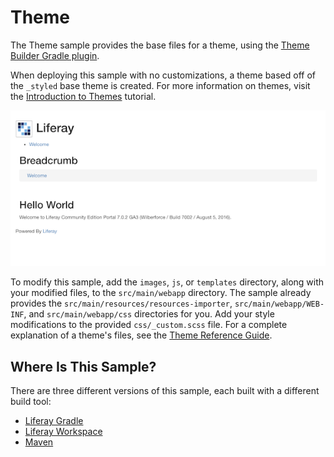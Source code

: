# Theme [](id=theme)

The Theme sample provides the base files for a theme, using the
[Theme Builder Gradle plugin](/develop/reference/-/knowledge_base/7-0/theme-builder-gradle-plugin).

When deploying this sample with no customizations, a theme based off of the 
`_styled` base theme is created. For more information on themes, visit the 
[Introduction to Themes](/develop/tutorials/-/knowledge_base/7-0/introduction-to-themes)
tutorial.

![Figure 1: A theme based off of the Styled base theme is created when the Theme Blade sample is deployed to Liferay Portal.](../../images/theme.png)

To modify this sample, add the `images`, `js`, or `templates` directory, along
with your modified files, to the `src/main/webapp` directory. The sample already
provides the `src/main/resources/resources-importer`, `src/main/webapp/WEB-INF`,
and `src/main/webapp/css` directories for you. Add your style modifications to
the provided `css/_custom.scss` file. For a complete explanation of a theme's
files, see the
[Theme Reference Guide](/develop/reference/-/knowledge_base/7-0/theme-reference-guide).

## Where Is This Sample? [](id=where-is-this-sample)

There are three different versions of this sample, each built with a different
build tool:

- [Liferay Gradle](https://github.com/liferay/liferay-blade-samples/tree/master/liferay-gradle/blade.theme)
- [Liferay Workspace](https://github.com/liferay/liferay-blade-samples/tree/master/liferay-workspace/modules/blade.theme)
- [Maven](https://github.com/liferay/liferay-blade-samples/tree/master/maven/blade.theme)
